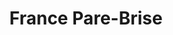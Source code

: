 ---
title: "France Pare-Brise"
url: /saint-jacques-de-la-lande/france-pare-brise/
shop: réparation de voitures
---